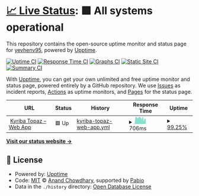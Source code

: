 # [📈 Live Status](https://yevhenv95.github.io/KyribaTopaz): <!--live status--> **🟩 All systems operational**

This repository contains the open-source uptime monitor and status page for [yevhenv95](https://yevhenv95.github.io/KyribaTopaz), powered by [Upptime](https://github.com/upptime/upptime).

[![Uptime CI](https://github.com/yevhenv95/KyribaTopaz/workflows/Uptime%20CI/badge.svg)](https://github.com/yevhenv95/KyribaTopaz/actions?query=workflow%3A%22Uptime+CI%22)
[![Response Time CI](https://github.com/yevhenv95/KyribaTopaz/workflows/Response%20Time%20CI/badge.svg)](https://github.com/yevhenv95/KyribaTopaz/actions?query=workflow%3A%22Response+Time+CI%22)
[![Graphs CI](https://github.com/yevhenv95/KyribaTopaz/workflows/Graphs%20CI/badge.svg)](https://github.com/yevhenv95/KyribaTopaz/actions?query=workflow%3A%22Graphs+CI%22)
[![Static Site CI](https://github.com/yevhenv95/KyribaTopaz/workflows/Static%20Site%20CI/badge.svg)](https://github.com/yevhenv95/KyribaTopaz/actions?query=workflow%3A%22Static+Site+CI%22)
[![Summary CI](https://github.com/yevhenv95/KyribaTopaz/workflows/Summary%20CI/badge.svg)](https://github.com/yevhenv95/KyribaTopaz/actions?query=workflow%3A%22Summary+CI%22)

With [Upptime](https://upptime.js.org), you can get your own unlimited and free uptime monitor and status page, powered entirely by a GitHub repository. We use [Issues](https://github.com/yevhenv95/KyribaTopaz/issues) as incident reports, [Actions](https://github.com/yevhenv95/KyribaTopaz/actions) as uptime monitors, and [Pages](https://yevhenv95.github.io/KyribaTopaz) for the status page.

<!--start: status pages-->
<!-- This summary is generated by Upptime (https://github.com/upptime/upptime) -->
<!-- Do not edit this manually, your changes will be overwritten -->
<!-- prettier-ignore -->
| URL | Status | History | Response Time | Uptime |
| --- | ------ | ------- | ------------- | ------ |
| <img alt="" src="https://icons.duckduckgo.com/ip3/topaz.treasury-factory.com.ico" height="13"> [Kyriba Topaz – Web App](https://topaz.treasury-factory.com) | 🟩 Up | [kyriba-topaz-web-app.yml](https://github.com/yevhenv95/KyribaTopaz/commits/HEAD/history/kyriba-topaz-web-app.yml) | <details><summary><img alt="Response time graph" src="./graphs/kyriba-topaz-web-app/response-time-week.png" height="20"> 706ms</summary><br><a href="https://yevhenv95.github.io/KyribaTopaz/history/kyriba-topaz-web-app"><img alt="Response time 730" src="https://img.shields.io/endpoint?url=https%3A%2F%2Fraw.githubusercontent.com%2Fyevhenv95%2FKyribaTopaz%2FHEAD%2Fapi%2Fkyriba-topaz-web-app%2Fresponse-time.json"></a><br><a href="https://yevhenv95.github.io/KyribaTopaz/history/kyriba-topaz-web-app"><img alt="24-hour response time 601" src="https://img.shields.io/endpoint?url=https%3A%2F%2Fraw.githubusercontent.com%2Fyevhenv95%2FKyribaTopaz%2FHEAD%2Fapi%2Fkyriba-topaz-web-app%2Fresponse-time-day.json"></a><br><a href="https://yevhenv95.github.io/KyribaTopaz/history/kyriba-topaz-web-app"><img alt="7-day response time 706" src="https://img.shields.io/endpoint?url=https%3A%2F%2Fraw.githubusercontent.com%2Fyevhenv95%2FKyribaTopaz%2FHEAD%2Fapi%2Fkyriba-topaz-web-app%2Fresponse-time-week.json"></a><br><a href="https://yevhenv95.github.io/KyribaTopaz/history/kyriba-topaz-web-app"><img alt="30-day response time 730" src="https://img.shields.io/endpoint?url=https%3A%2F%2Fraw.githubusercontent.com%2Fyevhenv95%2FKyribaTopaz%2FHEAD%2Fapi%2Fkyriba-topaz-web-app%2Fresponse-time-month.json"></a><br><a href="https://yevhenv95.github.io/KyribaTopaz/history/kyriba-topaz-web-app"><img alt="1-year response time 730" src="https://img.shields.io/endpoint?url=https%3A%2F%2Fraw.githubusercontent.com%2Fyevhenv95%2FKyribaTopaz%2FHEAD%2Fapi%2Fkyriba-topaz-web-app%2Fresponse-time-year.json"></a></details> | <details><summary><a href="https://yevhenv95.github.io/KyribaTopaz/history/kyriba-topaz-web-app">99.25%</a></summary><a href="https://yevhenv95.github.io/KyribaTopaz/history/kyriba-topaz-web-app"><img alt="All-time uptime 99.09%" src="https://img.shields.io/endpoint?url=https%3A%2F%2Fraw.githubusercontent.com%2Fyevhenv95%2FKyribaTopaz%2FHEAD%2Fapi%2Fkyriba-topaz-web-app%2Fuptime.json"></a><br><a href="https://yevhenv95.github.io/KyribaTopaz/history/kyriba-topaz-web-app"><img alt="24-hour uptime 94.75%" src="https://img.shields.io/endpoint?url=https%3A%2F%2Fraw.githubusercontent.com%2Fyevhenv95%2FKyribaTopaz%2FHEAD%2Fapi%2Fkyriba-topaz-web-app%2Fuptime-day.json"></a><br><a href="https://yevhenv95.github.io/KyribaTopaz/history/kyriba-topaz-web-app"><img alt="7-day uptime 99.25%" src="https://img.shields.io/endpoint?url=https%3A%2F%2Fraw.githubusercontent.com%2Fyevhenv95%2FKyribaTopaz%2FHEAD%2Fapi%2Fkyriba-topaz-web-app%2Fuptime-week.json"></a><br><a href="https://yevhenv95.github.io/KyribaTopaz/history/kyriba-topaz-web-app"><img alt="30-day uptime 99.09%" src="https://img.shields.io/endpoint?url=https%3A%2F%2Fraw.githubusercontent.com%2Fyevhenv95%2FKyribaTopaz%2FHEAD%2Fapi%2Fkyriba-topaz-web-app%2Fuptime-month.json"></a><br><a href="https://yevhenv95.github.io/KyribaTopaz/history/kyriba-topaz-web-app"><img alt="1-year uptime 99.09%" src="https://img.shields.io/endpoint?url=https%3A%2F%2Fraw.githubusercontent.com%2Fyevhenv95%2FKyribaTopaz%2FHEAD%2Fapi%2Fkyriba-topaz-web-app%2Fuptime-year.json"></a></details>

<!--end: status pages-->

[**Visit our status website →**](https://yevhenv95.github.io/KyribaTopaz)

## 📄 License

- Powered by: [Upptime](https://github.com/upptime/upptime)
- Code: [MIT](./LICENSE) © [Anand Chowdhary](https://anandchowdhary.com), supported by [Pabio](https://pabio.com)
- Data in the `./history` directory: [Open Database License](https://opendatacommons.org/licenses/odbl/1-0/)
